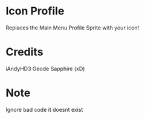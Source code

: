 # Icon Profile

Replaces the Main Menu Profile Sprite with your icon!

# Credits

iAndyHD3
Geode
Sapphire (xD)

# Note
Ignore bad code it doesnt exist
